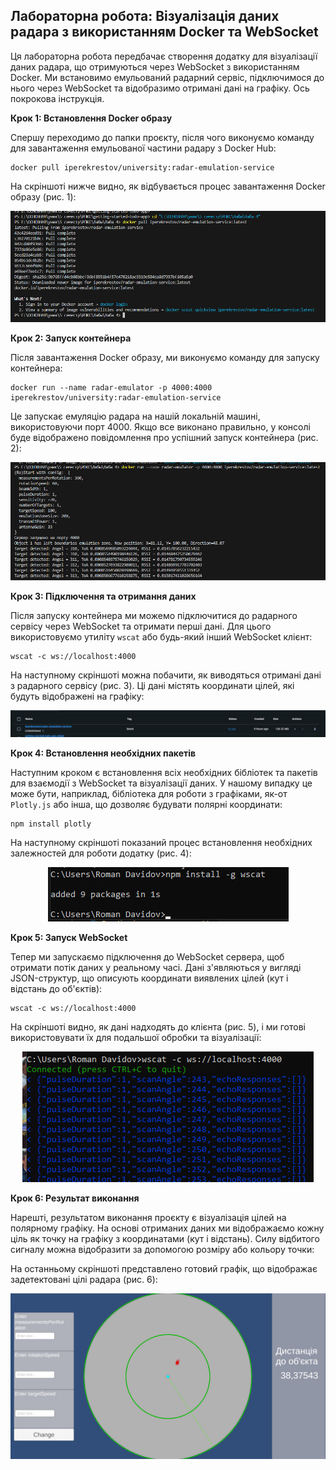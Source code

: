 <h2>Лабораторна робота: Візуалізація даних радара з використанням Docker та WebSocket</h2>

<p>Ця лабораторна робота передбачає створення додатку для візуалізації даних радара, що отримуються через WebSocket з використанням Docker. Ми встановимо емульований радарний сервіс, підключимося до нього через WebSocket та відобразимо отримані дані на графіку. Ось покрокова інструкція.</p>

<strong>Крок 1: Встановлення Docker образу</strong>
<p>Спершу переходимо до папки проєкту, після чого виконуємо команду для завантаження емульованої частини радару з Docker Hub:</p>
<pre><code>docker pull iperekrestov/university:radar-emulation-service</code></pre>
<p>На скріншоті нижче видно, як відбувається процес завантаження Docker образу (рис. 1):</p>
<p align="center">
  <img src="Screenshots/1.jpg" alt="Встановлення Docker образу"/>
</p>

<strong>Крок 2: Запуск контейнера</strong>
<p>Після завантаження Docker образу, ми виконуємо команду для запуску контейнера:</p>
<pre><code>docker run --name radar-emulator -p 4000:4000 iperekrestov/university:radar-emulation-service</code></pre>
<p>Це запускає емуляцію радара на нашій локальній машині, використовуючи порт 4000. Якщо все виконано правильно, у консолі буде відображено повідомлення про успішний запуск контейнера (рис. 2):</p>
<p align="center">
  <img src="Screenshots/2.jpg" alt="Запуск Docker контейнера"/>
</p>

<strong>Крок 3: Підключення та отримання даних</strong>
<p>Після запуску контейнера ми можемо підключитися до радарного сервісу через WebSocket та отримати перші дані. Для цього використовуємо утиліту <code>wscat</code> або будь-який інший WebSocket клієнт:</p>
<pre><code>wscat -c ws://localhost:4000</code></pre>
<p>На наступному скріншоті можна побачити, як виводяться отримані дані з радарного сервісу (рис. 3). Ці дані містять координати цілей, які будуть відображені на графіку:</p>
<p align="center">
  <img src="Screenshots/3.jpg" alt="Отримання даних з WebSocket"/>
</p>

<strong>Крок 4: Встановлення необхідних пакетів</strong>
<p>Наступним кроком є встановлення всіх необхідних бібліотек та пакетів для взаємодії з WebSocket та візуалізації даних. У нашому випадку це може бути, наприклад, бібліотека для роботи з графіками, як-от <code>Plotly.js</code> або інша, що дозволяє будувати полярні координати:</p>
<pre><code>npm install plotly</code></pre>
<p>На наступному скріншоті показаний процес встановлення необхідних залежностей для роботи додатку (рис. 4):</p>
<p align="center">
  <img src="Screenshots/4.jpg" alt="Встановлення необхідних пакетів"/>
</p>

<strong>Крок 5: Запуск WebSocket</strong>
<p>Тепер ми запускаємо підключення до WebSocket сервера, щоб отримати потік даних у реальному часі. Дані з'являються у вигляді JSON-структур, що описують координати виявлених цілей (кут і відстань до об'єктів):</p>
<pre><code>wscat -c ws://localhost:4000</code></pre>
<p>На скріншоті видно, як дані надходять до клієнта (рис. 5), і ми готові використовувати їх для подальшої обробки та візуалізації:</p>
<p align="center">
  <img src="Screenshots/5.jpg" alt="Запуск WebSocket"/>
</p>

<strong>Крок 6: Результат виконання</strong>
<p>Нарешті, результатом виконання проєкту є візуалізація цілей на полярному графіку. На основі отриманих даних ми відображаємо кожну ціль як точку на графіку з координатами (кут і відстань). Силу відбитого сигналу можна відобразити за допомогою розміру або кольору точки:</p>
<p>На останньому скріншоті представлено готовий графік, що відображає задетектовані цілі радара (рис. 6):</p>
<p align="center">
  <img src="Screenshots/6.jpg" alt="Результат виконання"/>
</p>
